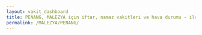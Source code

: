 ```yaml
---
layout: vakit_dashboard
title: PENANG, MALEZYA için iftar, namaz vakitleri ve hava durumu - ilçe/eyalet seç
permalink: /MALEZYA/PENANG/
---
```


<script type="text/javascript">
  var GLOBAL_COUNTRY = 'MALEZYA';
  var GLOBAL_CITY = 'PENANG';
  var GLOBAL_STATE = '';
  var lat = 72;
  var lon = 21;
</script>
